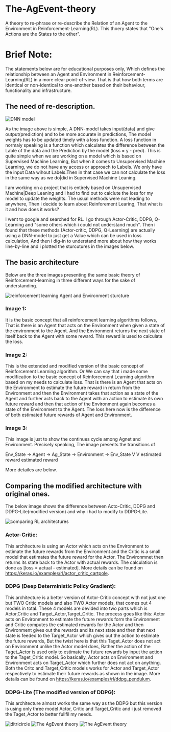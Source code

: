 # The-AgEvent-theory
A theory to re-phrase or re-describe the Relation of an Agent to the Environment in Reinforcement-Learning(RL).
This thoery states that "One's Actions are the States to the other".

# Brief Note:
The statements below are for educational purposes only, Which defines the relationship between an Agent and Environment in Reinforcement-Learning(RL) in a more clear point-of-view. That is that how both terms are identical or non-identical to one-another based on their behaviour, functionality and infrastructure.

## The need of re-description.

![DNN model](https://user-images.githubusercontent.com/78195281/109762634-f1a24380-7c16-11eb-8f72-b82f822f6299.png)


As the image above is simple, A DNN-model takes input(data) and give output(prediction) and to be more accurate in predictions, The model weights has to be updated timely with a loss function. A loss function in normaly speaking is a function which calculates the difference between the Lable of the data and the Prediction by the model (loss = y - pred). This is quite simple when we are working on a model which is based on Supervised Machine Learning, But when it comes to Unsupervised Machine Learning, we do not have any access or approach to Labels. We only have the input Data wihout Labels.Then in that case we can not calculate the loss in the same way as we do|did in Supervised Machine Leaning.

I am working on a project that is entirely based on Unsupervised Machine|Deep Leaning and i had to find out to calclute the loss for my model to update the weights. The usual methods were not leading to anywhere, Then i decide to learn about Reinforement Learing, That what is it and how does it works?

I went to google and searched for RL. I go through Actor-Critic, DDPG, Q-Learning and "some others which i could not understand much". Then i found that these methods (Actor-critic, DDPG, Q-Learning) are actually using a DNN-model to just get a Value which can be used in loss calculation, And then i dig-in to understand more about how they works line-by-line and i plotted the sturcutures in the images below.

## The basic architecture
Below are the three images presenting the same basic theory of Reinforcement-learning in three different ways  for the sake of understanding.

![reinforcement learning Agent and Environment sturcture](https://user-images.githubusercontent.com/78195281/109762702-0bdc2180-7c17-11eb-897b-92ef53382b2c.png)


### Image 1: 
  It is the basic concept that all reinforcement learning algorithms follows, That is there is an Agent that acts on the Environment when given a state of the environment to the Agent. And the Environment returns the next state of itself back to the Agent with some reward. This reward is used to calculate the loss.

### Image 2:
  This is the extended and modified version of the basic concept of Reinforcement Learning algorithm. Or We can say that i made some modification to the basic concept of Reinforcement Learning algorithm based on my needs to calculate loss. That is there is an Agent that acts on the Environment to estimate the future reward in return from the Environment and then the Environment takes that action as a state of the Agent and further acts back to the Agent with an action to estimate its own future reward and then that action of the Environment again becomes a state of the Environment to the Agent. The loss here now is the difference of both estimated future rewards of Agent and Environment.

### Image 3:
  This image is just to show the continues cycle among Agnet and Environment.
  Precisely speaking, The image presents the transitions of
  
  Env_State -> Agent -> Ag_State -> Environment -> Env_State
                 V                      V
           estimated reward      estimated reward

  More detailes are below.

## Comparing the modified architecture with original ones.
The below image shows the difference between Acto-Critic, DDPG and DDPG-Lite(modified version) and why i had to modify to DDPG-Lite.

![comparing RL architectures](https://user-images.githubusercontent.com/78195281/109762737-1b5b6a80-7c17-11eb-8d93-8e4f0269ecd3.png)


### Actor-Critic:
  This architecture is using an Actor which acts on the Environment to estimate the future rewards from the Environment and the Critic is a small model that estimates the future reward for the Actor. The Environmnet then returns its state back to the Actor with actual rewards. The calculation is done as [loss = actual - estimated].
More details can be found on https://keras.io/examples/rl/actor_critic_cartpole.

### DDPG (Deep Deterministic Policy Gradient):
  This architecture is a better version of Actor-Critic concept with not just one but TWO Critic models and also TWO Actor models, that comes out 4 models in total. These 4 models are devided into two parts which is Actor,Critic and Target_Actor,Target_Critic. The process goes like this:
Actor acts on Environment to estimate the future rewards form the Environment and Critic computes the estimated rewards for the Actor and then Environment gives out the rewards and its next state and then that next state is feeded to the Target_Actor which gives out the action to estimate the future rewards, But the twist here is that this Taget_Actor does not act on Environment unlike the Actor model does, Rather the action of the Taget_Actor is used only to estimate the future rewards by input the action to the Taget_Critic model.
So basically, Actor acts on Environment and Environment acts on Target_Actor which further does not act on anything. Both the Critc and Target_Critic models works for Actor and Target_Actor respectively to estimate their future rewards as shown in the image.
More details can be found on https://keras.io/examples/rl/ddpg_pendulum.

### DDPG-Lite (The modified version of DDPG):
  This architecture almost works the same way as the DDPG but this version is using only three model Actor, Critic and Target_Critic and i just removed the Taget_Actor to better fullfil my needs.




![ditricircle](https://user-images.githubusercontent.com/78195281/109762810-3af29300-7c17-11eb-88c9-63e848aa5520.png)
![The AgEvent theory](https://user-images.githubusercontent.com/78195281/109762824-3ded8380-7c17-11eb-855e-deac49faaa65.png)
![The AgEvent theory](https://user-images.githubusercontent.com/78195281/109762883-4e9df980-7c17-11eb-98ed-3040fa41e6ee.png)

